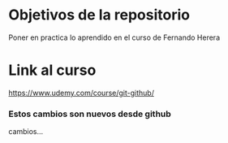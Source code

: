 # Objetivos de la repositorio

Poner en practica lo aprendido en el curso de Fernando Herera

# Link al curso

https://www.udemy.com/course/git-github/

### Estos cambios son nuevos desde github

cambios...
